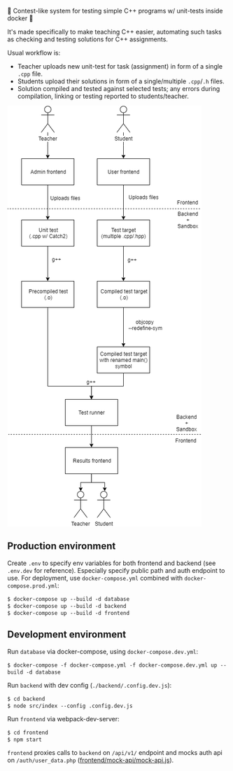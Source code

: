 🔑 Contest-like system for testing simple C++ programs w/ unit-tests inside docker 🐳

It's made specifically to make teaching C++ easier,
automating such tasks as checking and testing solutions for C++ assignments.

Usual workflow is:

* Teacher uploads new unit-test for task (assignment) in form of a single `.cpp` file.
* Students upload their solutions in form of a single/multiple `.cpp`/`.h` files.
* Solution compiled and tested against selected tests; any errors during compilation, linking or testing reported to students/teacher.

![Workflow](./docs/workflow.png)

## Production environment

Create `.env` to specify env variables for both frontend and backend (see `.env.dev` for reference).
Especially specify public path and auth endpoint to use.
For deployment, use `docker-compose.yml` combined with `docker-compose.prod.yml`:

```shell
$ docker-compose up --build -d database
$ docker-compose up --build -d backend
$ docker-compose up --build -d frontend
```

## Development environment

Run `database` via docker-compose, using `docker-compose.dev.yml`:

```shell
$ docker-compose -f docker-compose.yml -f docker-compose.dev.yml up --build -d database
```

Run `backend` with dev config (`./backend/.config.dev.js`):
```shell
$ cd backend
$ node src/index --config .config.dev.js
```

Run `frontend` via webpack-dev-server:
```shell
$ cd frontend
$ npm start
```

`frontend` proxies calls to `backend` on `/api/v1/` endpoint and mocks auth api on `/auth/user_data.php` ([frontend/mock-api/mock-api.js](frontend/mock-api/mock-api.js)).

